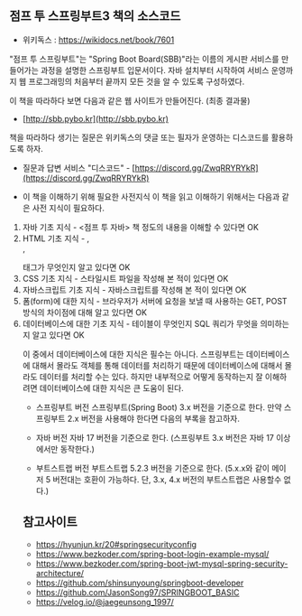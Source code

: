 ## 점프 투 스프링부트3 책의 소스코드

* 위키독스 : https://wikidocs.net/book/7601


"점프 투 스프링부트"는 "Spring Boot Board(SBB)"라는 이름의 게시판 서비스를 만들어가는 과정을 설명한 스프링부트 입문서이다. 자바 설치부터 시작하여 서비스 운영까지 웹 프로그래밍의 처음부터 끝까지 모든 것을 알 수 있도록 구성하였다.

이 책을 따라하다 보면 다음과 같은 웹 사이트가 만들어진다. (최종 결과물)

* [http://sbb.pybo.kr](http://sbb.pybo.kr)


책을 따라하다 생기는 질문은 위키독스의 댓글 또는 필자가 운영하는 디스코드를 활용하도록 하자.

* 질문과 답변 서비스 "디스코드" - [https://discord.gg/ZwqRRYRYkR](https://discord.gg/ZwqRRYRYkR)

* 이 책을 이해하기 위해 필요한 사전지식
이 책을 읽고 이해하기 위해서는 다음과 같은 사전 지식이 필요하다.

1. 자바 기초 지식 - <점프 투 자바> 책 정도의 내용을 이해할 수 있다면 OK
1. HTML 기초 지식 - <table>, <div>, <form> 태그가 무엇인지 알고 있다면 OK
1. CSS 기초 지식 - 스타일시트 파일을 작성해 본 적이 있다면 OK
1. 자바스크립트 기초 지식 - 자바스크립트를 작성해 본 적이 있다면 OK
1. 폼(form)에 대한 지식 - 브라우저가 서버에 요청을 보낼 때 사용하는 GET, POST 방식의 차이점에 대해 알고 있다면 OK
1. 데이터베이스에 대한 기초 지식 - 테이블이 무엇인지 SQL 쿼리가 무엇을 의미하는지 알고 있다면 OK

이 중에서 데이터베이스에 대한 지식은 필수는 아니다. 스프링부트는 데이터베이스에 대해서 몰라도 객체를 통해 데이터를 처리하기 때문에 데이터베이스에 대해서 몰라도 데이터를 처리할 수는 있다. 하지만 내부적으로 어떻게 동작하는지 잘 이해하려면 데이터베이스에 대한 지식은 큰 도움이 된다.

* 스프링부트 버전
스프링부트(Spring Boot) 3.x 버전을 기준으로 한다. 만약 스프링부트 2.x 버전을 사용해야 한다면 다음의 부록을 참고하자.

* 자바 버전
자바 17 버전을 기준으로 한다. (스프링부트 3.x 버전은 자바 17 이상에서만 동작한다.)

* 부트스트랩 버전
부트스트랩 5.2.3 버전을 기준으로 한다. (5.x.x와 같이 메이저 5 버전대는 호환이 가능하다. 단, 3.x, 4.x 버전의 부트스트랩은 사용할수 없다.)

## 참고사이트
- https://hyunjun.kr/20#springsecurityconfig
- https://www.bezkoder.com/spring-boot-login-example-mysql/
- https://www.bezkoder.com/spring-boot-jwt-mysql-spring-security-architecture/
- https://github.com/shinsunyoung/springboot-developer
- https://github.com/JasonSong97/SPRINGBOOT_BASIC
- https://velog.io/@jaegeunsong_1997/